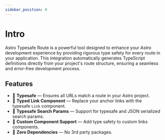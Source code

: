 ```yaml
---
sidebar_position: 0
---
```


# Intro

Astro Typesafe Route is a powerful tool designed to enhance your Astro development experience by providing rigorous type safety for every route in your application. This integration automatically generates TypeScript definitions directly from your project's route structure, ensuring a seamless and error-free development process.

## Features
* 🛟 **Typesafe** — Ensures all URLs match a route in your Astro project.
* 🔗 **Typed Link Component** — Replace your anchor links with the typesafe `Link` component.
* 🔎 **Typesafe Search Params** — Support for typesafe and JSON serialized search params.
* 🧩 **Custom Component Support** — Add type safety to custom links components.
* 🤸 **Zero Dependencies** — No 3rd party packages.

